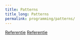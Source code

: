 ```yaml
---
title: Patterns
title_long: Patterns
permalink: programming/patterns/
---
```


[Referentie](http://www.dofactory.com/net/design-patterns)
[Referentie](https://docs.microsoft.com/en-us/dotnet/standard/design-guidelines/abstract-class)